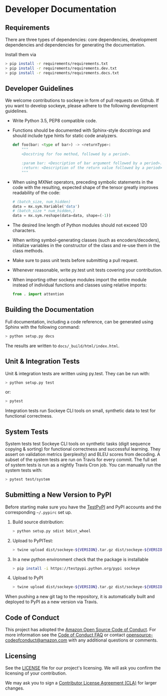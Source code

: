 # Developer Documentation

## Requirements

There are three types of dependencies: core dependencies, development dependencies and dependencies for generating the documentation.

Install them via
```bash
> pip install -r requirements/requirements.txt
> pip install -r requirements/requirements.dev.txt
> pip install -r requirements/requirements.docs.txt
```

## Developer Guidelines

We welcome contributions to sockeye in form of pull requests on Github.
If you want to develop sockeye, please adhere to the following development guidelines.

- Write Python 3.5, PEP8 compatible code.

- Functions should be documented with Sphinx-style docstrings and
   should include type hints for static code analyzers.

    ```python
    def foo(bar: <type of bar>) -> <returnType>:
        """
        <Docstring for foo method, followed by a period>.

        :param bar: <Description of bar argument followed by a period>.
        :return: <Description of the return value followed by a period>.
        """
    ```

- When using MXNet operators, preceding symbolic statements
   in the code with the resulting, expected shape of the tensor greatly improves readability of the code:
    ```python
    # (batch_size, num_hidden)
    data = mx.sym.Variable('data')
    # (batch_size * num_hidden,)
    data = mx.sym.reshape(data=data, shape=(-1))
    ```

- The desired line length of Python modules should not exceed 120 characters.

- When writing symbol-generating classes (such as encoders/decoders), initialize variables in the constructor of the
   class and re-use them in the class methods.

- Make sure to pass unit tests before submitting a pull request.

- Whenever reasonable, write py.test unit tests covering your contribution.

- When importing other sockeye modules import the entire module instead of individual functions and classes using
   relative imports:
    ```python
    from . import attention
    ```


## Building the Documentation

Full documentation, including a code reference, can be generated using Sphinx with the following command:
```bash
> python setup.py docs
```
The results are written to ```docs/_build/html/index.html```.

## Unit & Integration Tests

Unit & integration tests are written using py.test.
They can be run with:

```bash
> python setup.py test
```

or:

```bash
> pytest
```

Integration tests run Sockeye CLI tools on small, synthetic data to test for functional correctness.

## System Tests

System tests test Sockeye CLI tools on synthetic tasks (digit sequence copying & sorting) for functional correctness and successful learning. They assert on validation metrics (perplexity) and BLEU scores from decoding.
A subset of the system tests are run on Travis for every commit. The full set of system tests is run as a nightly Travis Cron job. You can manually run the system tests with:

```bash
> pytest test/system
```

## Submitting a New Version to PyPI

Before starting make sure you have the [TestPyPI](https://wiki.python.org/moin/TestPyPI) and PyPI accounts and the
corresponding `~/.pypirc` set up.

1. Build source distribution:
   ``` bash
   > python setup.py sdist bdist_wheel
   ```
1. Upload to PyPITest:
   ```bash
   > twine upload dist/sockeye-${VERSION}.tar.gz dist/sockeye-${VERSION}-py3-none-any.whl -r pypitest
   ```
1. In a new python environment check that the package is installable
   ```bash
   > pip install -i https://testpypi.python.org/pypi sockeye
   ```
1. Upload to PyPI
   ```bash
   > twine upload dist/sockeye-${VERSION}.tar.gz dist/sockeye-${VERSION}-py3-none-any.whl
   ```
When pushing a new git tag to the repository, it is automatically built and deployed to PyPI as a new version via Travis.

## Code of Conduct

This project has adopted the [Amazon Open Source Code of Conduct](https://aws.github.io/code-of-conduct).
For more information see the [Code of Conduct FAQ](https://aws.github.io/code-of-conduct-faq) or contact
opensource-codeofconduct@amazon.com with any additional questions or comments.

## Licensing

See the [LICENSE](https://github.com/awslabs/sockeye/blob/master/LICENSE) file for our project's licensing. We will ask you confirm the licensing of your contribution.

We may ask you to sign a [Contributor License Agreement (CLA)](http://en.wikipedia.org/wiki/Contributor_License_Agreement) for larger changes.
